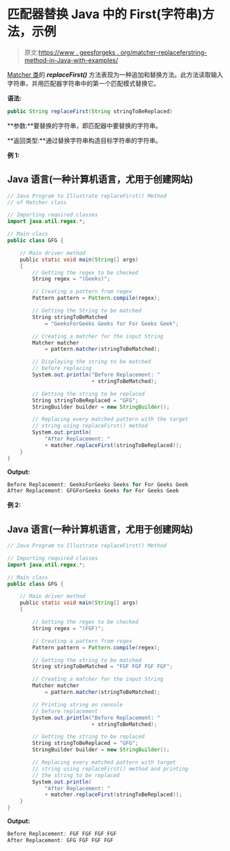 # 匹配器替换 Java 中的 First(字符串)方法，示例

> 原文:[https://www . geesforgeks . org/matcher-replaceferstring-method-in-Java-with-examples/](https://www.geeksforgeeks.org/matcher-replacefirststring-method-in-java-with-examples/)

[Matcher 类](https://www.geeksforgeeks.org/regular-expressions-in-java/)的 ***replaceFirst()*** 方法表现为一种追加和替换方法。此方法读取输入字符串，并用匹配器字符串中的第一个匹配模式替换它。

**语法:**

```java
public String replaceFirst(String stringToBeReplaced)
```

**参数:**要替换的字符串，即匹配器中要替换的字符串。

**返回类型:**通过替换字符串构造目标字符串的字符串。

**例 1:**

## Java 语言(一种计算机语言，尤用于创建网站)

```java
// Java Program to Illustrate replaceFirst() Method
// of Matcher class

// Importing required classes
import java.util.regex.*;

// Main class
public class GFG {

    // Main driver method
    public static void main(String[] args)
    {
        // Getting the regex to be checked
        String regex = "(Geeks)";

        // Creating a pattern from regex
        Pattern pattern = Pattern.compile(regex);

        // Getting the String to be matched
        String stringToBeMatched
            = "GeeksForGeeks Geeks for For Geeks Geek";

        // Creating a matcher for the input String
        Matcher matcher
            = pattern.matcher(stringToBeMatched);

        // Displaying the string to be matched
        // before replacing
        System.out.println("Before Replacement: "
                           + stringToBeMatched);

        // Getting the string to be replaced
        String stringToBeReplaced = "GFG";
        StringBuilder builder = new StringBuilder();

        // Replacing every matched pattern with the target
        // string using replaceFirst() method
        System.out.println(
            "After Replacement: "
            + matcher.replaceFirst(stringToBeReplaced));
    }
}
```

**Output:** 

```java
Before Replacement: GeeksForGeeks Geeks for For Geeks Geek
After Replacement: GFGForGeeks Geeks for For Geeks Geek
```

**例 2:**

## Java 语言(一种计算机语言，尤用于创建网站)

```java
// Java Program to Illustrate replaceFirst() Method

// Importing required classes
import java.util.regex.*;

// Main class
public class GFG {

    // Main driver method
    public static void main(String[] args)
    {

        // Getting the regex to be checked
        String regex = "(FGF)";

        // Creating a pattern from regex
        Pattern pattern = Pattern.compile(regex);

        // Getting the string to be matched
        String stringToBeMatched = "FGF FGF FGF FGF";

        // Creating a matcher for the input String
        Matcher matcher
            = pattern.matcher(stringToBeMatched);

        // Printing string on console
        // before replacement
        System.out.println("Before Replacement: "
                           + stringToBeMatched);

        // Getting the string to be replaced
        String stringToBeReplaced = "GFG";
        StringBuilder builder = new StringBuilder();

        // Replacing every matched pattern with target
        // string using replaceFirst() method and printing
        // the string to be replaced
        System.out.println(
            "After Replacement: "
            + matcher.replaceFirst(stringToBeReplaced));
    }
}
```

**Output:** 

```java
Before Replacement: FGF FGF FGF FGF
After Replacement: GFG FGF FGF FGF
```